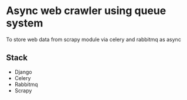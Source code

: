 # Async web crawler using queue system
To store web data from scrapy module via celery and rabbitmq as async
## Stack
* Django
* Celery
* Rabbitmq
* Scrapy

